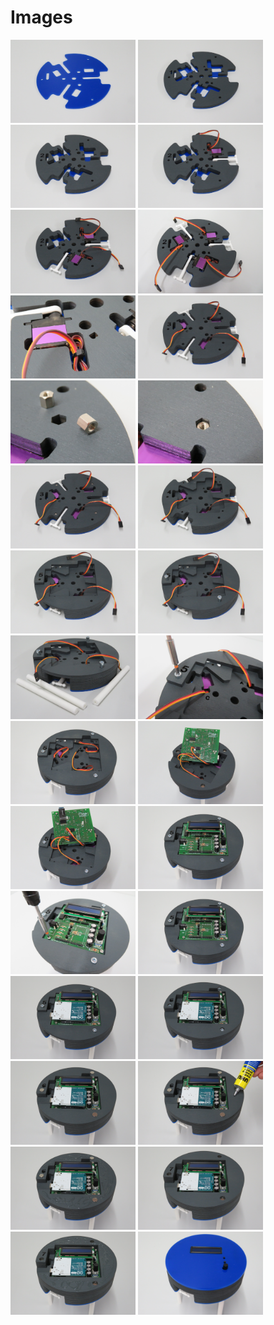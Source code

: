 # Images

[<img src="https://github.com/deltarobotone/image_database/blob/master/layers_assembly/layers_assembly%20(1).PNG" width="200">](https://raw.githubusercontent.com/deltarobotone/image_database/master/layers_assembly/layers_assembly%20(1).PNG)
[<img src="https://github.com/deltarobotone/image_database/blob/master/layers_assembly/layers_assembly%20(2).PNG" width="200">](https://raw.githubusercontent.com/deltarobotone/image_database/master/layers_assembly/layers_assembly%20(2).PNG)
[<img src="https://github.com/deltarobotone/image_database/blob/master/layers_assembly/layers_assembly%20(3).PNG" width="200">](https://raw.githubusercontent.com/deltarobotone/image_database/master/layers_assembly/layers_assembly%20(3).PNG)
[<img src="https://github.com/deltarobotone/image_database/blob/master/layers_assembly/layers_assembly%20(4).PNG" width="200">](https://raw.githubusercontent.com/deltarobotone/image_database/master/layers_assembly/layers_assembly%20(4).PNG)
[<img src="https://github.com/deltarobotone/image_database/blob/master/layers_assembly/layers_assembly%20(5).PNG" width="200">](https://raw.githubusercontent.com/deltarobotone/image_database/master/layers_assembly/layers_assembly%20(5).PNG)
[<img src="https://github.com/deltarobotone/image_database/blob/master/layers_assembly/layers_assembly%20(6).PNG" width="200">](https://raw.githubusercontent.com/deltarobotone/image_database/master/layers_assembly/layers_assembly%20(6).PNG)
[<img src="https://github.com/deltarobotone/image_database/blob/master/layers_assembly/layers_assembly%20(7).PNG" width="200">](https://raw.githubusercontent.com/deltarobotone/image_database/master/layers_assembly/layers_assembly%20(7).PNG)
[<img src="https://github.com/deltarobotone/image_database/blob/master/layers_assembly/layers_assembly%20(8).PNG" width="200">](https://raw.githubusercontent.com/deltarobotone/image_database/master/layers_assembly/layers_assembly%20(8).PNG)
[<img src="https://github.com/deltarobotone/image_database/blob/master/layers_assembly/layers_assembly%20(9).PNG" width="200">](https://raw.githubusercontent.com/deltarobotone/image_database/master/layers_assembly/layers_assembly%20(9).PNG)
[<img src="https://github.com/deltarobotone/image_database/blob/master/layers_assembly/layers_assembly%20(10).PNG" width="200">](https://raw.githubusercontent.com/deltarobotone/image_database/master/layers_assembly/layers_assembly%20(10).PNG)
[<img src="https://github.com/deltarobotone/image_database/blob/master/layers_assembly/layers_assembly%20(11).PNG" width="200">](https://raw.githubusercontent.com/deltarobotone/image_database/master/layers_assembly/layers_assembly%20(11).PNG)
[<img src="https://github.com/deltarobotone/image_database/blob/master/layers_assembly/layers_assembly%20(12).PNG" width="200">](https://raw.githubusercontent.com/deltarobotone/image_database/master/layers_assembly/layers_assembly%20(12).PNG)
[<img src="https://github.com/deltarobotone/image_database/blob/master/layers_assembly/layers_assembly%20(13).PNG" width="200">](https://raw.githubusercontent.com/deltarobotone/image_database/master/layers_assembly/layers_assembly%20(13).PNG)
[<img src="https://github.com/deltarobotone/image_database/blob/master/layers_assembly/layers_assembly%20(14).PNG" width="200">](https://raw.githubusercontent.com/deltarobotone/image_database/master/layers_assembly/layers_assembly%20(14).PNG)
[<img src="https://github.com/deltarobotone/image_database/blob/master/layers_assembly/layers_assembly%20(15).PNG" width="200">](https://raw.githubusercontent.com/deltarobotone/image_database/master/layers_assembly/layers_assembly%20(15).PNG)
[<img src="https://github.com/deltarobotone/image_database/blob/master/layers_assembly/layers_assembly%20(16).PNG" width="200">](https://raw.githubusercontent.com/deltarobotone/image_database/master/layers_assembly/layers_assembly%20(16).PNG)
[<img src="https://github.com/deltarobotone/image_database/blob/master/layers_assembly/layers_assembly%20(17).PNG" width="200">](https://raw.githubusercontent.com/deltarobotone/image_database/master/layers_assembly/layers_assembly%20(17).PNG)
[<img src="https://github.com/deltarobotone/image_database/blob/master/layers_assembly/layers_assembly%20(18).PNG" width="200">](https://raw.githubusercontent.com/deltarobotone/image_database/master/layers_assembly/layers_assembly%20(18).PNG)
[<img src="https://github.com/deltarobotone/image_database/blob/master/layers_assembly/layers_assembly%20(19).PNG" width="200">](https://raw.githubusercontent.com/deltarobotone/image_database/master/layers_assembly/layers_assembly%20(19).PNG)
[<img src="https://github.com/deltarobotone/image_database/blob/master/layers_assembly/layers_assembly%20(20).PNG" width="200">](https://raw.githubusercontent.com/deltarobotone/image_database/master/layers_assembly/layers_assembly%20(20).PNG)
[<img src="https://github.com/deltarobotone/image_database/blob/master/layers_assembly/layers_assembly%20(21).PNG" width="200">](https://raw.githubusercontent.com/deltarobotone/image_database/master/layers_assembly/layers_assembly%20(21).PNG)
[<img src="https://github.com/deltarobotone/image_database/blob/master/layers_assembly/layers_assembly%20(22).PNG" width="200">](https://raw.githubusercontent.com/deltarobotone/image_database/master/layers_assembly/layers_assembly%20(22).PNG)
[<img src="https://github.com/deltarobotone/image_database/blob/master/layers_assembly/layers_assembly%20(23).PNG" width="200">](https://raw.githubusercontent.com/deltarobotone/image_database/master/layers_assembly/layers_assembly%20(23).PNG)
[<img src="https://github.com/deltarobotone/image_database/blob/master/layers_assembly/layers_assembly%20(24).PNG" width="200">](https://raw.githubusercontent.com/deltarobotone/image_database/master/layers_assembly/layers_assembly%20(24).PNG)
[<img src="https://github.com/deltarobotone/image_database/blob/master/layers_assembly/layers_assembly%20(25).PNG" width="200">](https://raw.githubusercontent.com/deltarobotone/image_database/master/layers_assembly/layers_assembly%20(25).PNG)
[<img src="https://github.com/deltarobotone/image_database/blob/master/layers_assembly/layers_assembly%20(26).PNG" width="200">](https://raw.githubusercontent.com/deltarobotone/image_database/master/layers_assembly/layers_assembly%20(26).PNG)
[<img src="https://github.com/deltarobotone/image_database/blob/master/layers_assembly/layers_assembly%20(27).PNG" width="200">](https://raw.githubusercontent.com/deltarobotone/image_database/master/layers_assembly/layers_assembly%20(27).PNG)
[<img src="https://github.com/deltarobotone/image_database/blob/master/layers_assembly/layers_assembly%20(28).PNG" width="200">](https://raw.githubusercontent.com/deltarobotone/image_database/master/layers_assembly/layers_assembly%20(28).PNG)
[<img src="https://github.com/deltarobotone/image_database/blob/master/layers_assembly/layers_assembly%20(29).PNG" width="200">](https://raw.githubusercontent.com/deltarobotone/image_database/master/layers_assembly/layers_assembly%20(29).PNG)
[<img src="https://github.com/deltarobotone/image_database/blob/master/layers_assembly/layers_assembly%20(30).PNG" width="200">](https://raw.githubusercontent.com/deltarobotone/image_database/master/layers_assembly/layers_assembly%20(30).PNG)

